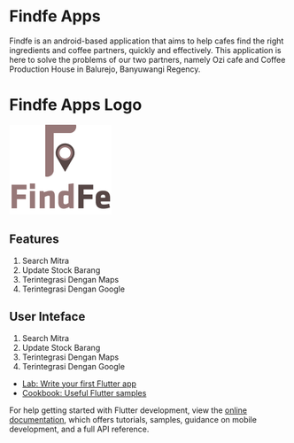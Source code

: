 # Findfe Apps

Findfe is an android-based application that aims to help cafes find the right ingredients and coffee partners, quickly and effectively. This application is here to solve the problems of our two partners, namely Ozi cafe and Coffee Production House in Balurejo, Banyuwangi Regency.

# Findfe Apps Logo
![alt text](https://github.com/muhammadzuama/PBMproject/blob/96ec3e97742e7009ac3d9cc07856c08afcc71d69/images/LOGO.png?raw=true)

## Features
1. Search Mitra
2. Update Stock Barang
3. Terintegrasi Dengan Maps
4. Terintegrasi Dengan Google

## User Inteface
1. Search Mitra
2. Update Stock Barang
3. Terintegrasi Dengan Maps
4. Terintegrasi Dengan Google

- [Lab: Write your first Flutter app](https://docs.flutter.dev/get-started/codelab)
- [Cookbook: Useful Flutter samples](https://docs.flutter.dev/cookbook)

For help getting started with Flutter development, view the
[online documentation](https://docs.flutter.dev/), which offers tutorials,
samples, guidance on mobile development, and a full API reference.
